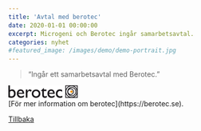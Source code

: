 ```yaml
---
title: 'Avtal med berotec'
date: 2020-01-01 00:00:00
excerpt: Microgeni och Berotec ingår samarbetsavtal.
categories: nyhet
#featured_image: /images/demo/demo-portrait.jpg
---
```




> “Ingår ett samarbetsavtal med Berotec.”


<div class="gallery">
    <img src="/images/berotec.png">

</div>
[För mer information om berotec](https://berotec.se).


<p><a href="/blogg" class="button button--small">Tillbaka</a></p>
